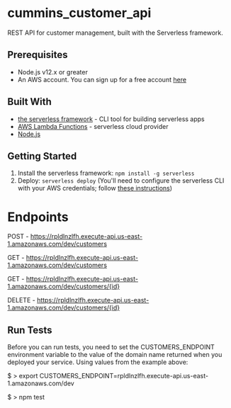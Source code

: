 # cummins_customer_api

REST API for customer management, built with the Serverless framework.

## Prerequisites

- Node.js v12.x or greater
- An AWS account. You can sign up for a free account [here](http://aws.amazon.com/free)

## Built With

- [the serverless framework](https://serverless.com/) - CLI tool for building serverless apps
- [AWS Lambda Functions](https://docs.aws.amazon.com/lambda/latest/dg/welcome.html) - serverless cloud provider
- [Node.js](nodejs.org)

## Getting Started

1. Install the serverless framework: `npm install -g serverless`
2. Deploy: `serverless deploy` (You'll need to configure the serverless CLI with your AWS credentials; follow [these instructions](https://www.youtube.com/watch?v=HSd9uYj2LJA))

# Endpoints

POST - https://rpldlnzlfh.execute-api.us-east-1.amazonaws.com/dev/customers

GET - https://rpldlnzlfh.execute-api.us-east-1.amazonaws.com/dev/customers

GET - https://rpldlnzlfh.execute-api.us-east-1.amazonaws.com/dev/customers/{id}

DELETE - https://rpldlnzlfh.execute-api.us-east-1.amazonaws.com/dev/customers/{id}

## Run Tests

Before you can run tests, you need to set the CUSTOMERS_ENDPOINT environment variable to the value of the domain name returned when you deployed your service. Using values from the example above:

\$ > export CUSTOMERS_ENDPOINT=rpldlnzlfh.execute-api.us-east-1.amazonaws.com/dev

\$ > npm test
